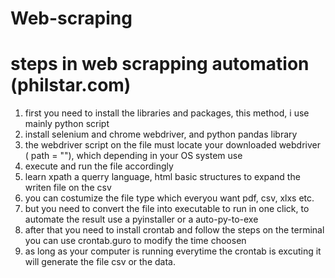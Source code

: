 # Web-scraping
# steps in web  scrapping automation (philstar.com)
1.  first you need to install the libraries and packages, this method, i use mainly python script 
2. install selenium and chrome webdriver, and python pandas library 
3. the webdriver script on the file must locate your downloaded webdriver ( path = ""), which depending in your OS system use 
4. execute and run the file accordingly 
5. learn xpath a querry language, html basic structures to expand the writen file on the csv
6. you can costumize the file type which everyou want pdf, csv, xlxs etc.
7. but you need to convert the file into executable to run in one click, to automate the result use a pyinstaller or a auto-py-to-exe
8. after that you need to install crontab and follow the steps on the terminal you can use crontab.guro to modify the time choosen
9. as long as your computer is running everytime the crontab is excuting it will generate the file csv or the data. 
